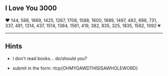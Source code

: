 I Love You 3000
-------------------------------------------

❤️ 144, 588, 1869, 1425, 1267, 1708, 1588, 1600, 1889, 1497, 482, 696, 731, 337, 491, 1314, 437, 1514, 1384, 1561, 419, 382, 835, 325, 1835, 1562, 1092 💔

-------------------------------------------
Hints
-------------------------------------------
- I don't read books... do/should you?

- submit in the form: rtcp{OHMYGAWDTHISISAWHOLEWORD}